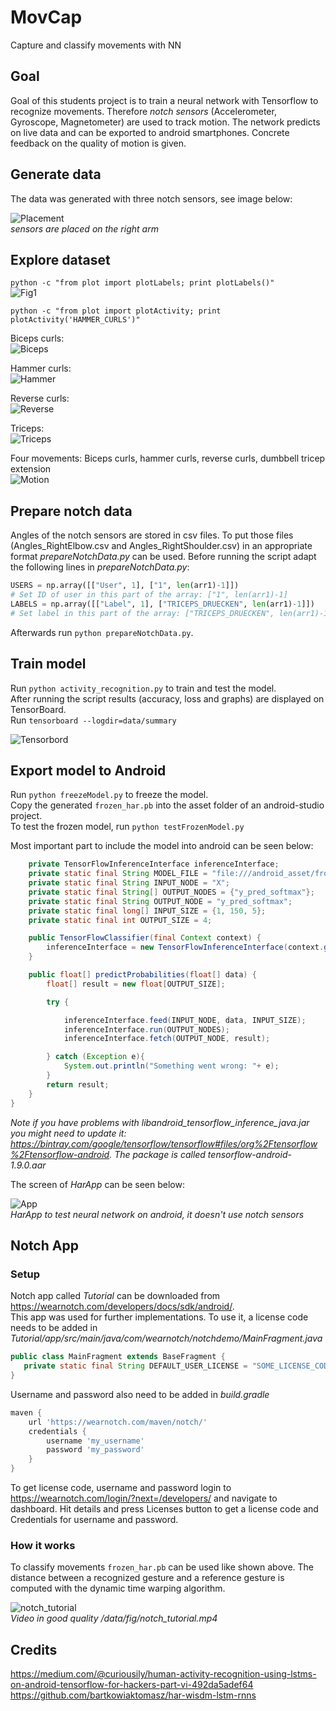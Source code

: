 # MovCap
Capture and classify movements with NN  

## Goal
Goal of this students project is to train a neural network with Tensorflow to recognize movements. Therefore *notch sensors* (Accelerometer, Gyroscope, Magnetometer) are used to track motion. The network predicts on live data and can be exported to android smartphones. Concrete feedback on the quality of motion is given.  
## Generate data  
The data was generated with three notch sensors, see image below:  
  
![Placement](data/fig/sensor_placement.jpg)  
*sensors are placed on the right arm*  
## Explore dataset  
`python -c "from plot import plotLabels; print plotLabels()"`  
![Fig1](data/fig/fig1.png)  

`python -c "from plot import plotActivity; print plotActivity('HAMMER_CURLS')"`  
    
Biceps curls:  
![Biceps](data/fig/BICEPS.png)  

Hammer curls:  
![Hammer](data/fig/HAMMER.png)  
  
Reverse curls:  
![Reverse](data/fig/REVERSE.png)  
  
Triceps:  
![Triceps](data/fig/TRICEPS.png) 
  
Four movements: Biceps curls, hammer curls, reverse curls, dumbbell tricep extension  
![Motion](data/fig/Motion.gif)  
## Prepare notch data  
Angles of the notch sensors are stored in csv files. To put those files (Angles_RightElbow.csv and Angles_RightShoulder.csv) in an appropriate format *prepareNotchData.py* can be used. Before running the script adapt the following lines in *prepareNotchData.py*:  
```python
USERS = np.array([["User", 1], ["1", len(arr1)-1]])
# Set ID of user in this part of the array: ["1", len(arr1)-1]
LABELS = np.array([["Label", 1], ["TRICEPS_DRUECKEN", len(arr1)-1]])  
# Set label in this part of the array: ["TRICEPS_DRUECKEN", len(arr1)-1]])
```  
Afterwards run `python prepareNotchData.py`.  
## Train model  
Run `python activity_recognition.py` to train and test the model.  
After running the script results (accuracy, loss and graphs) are displayed on TensorBoard.  
Run `tensorboard --logdir=data/summary`  
  
![Tensorbord](data/fig/Tensorboard.png)  
## Export model to Android  
Run `python freezeModel.py` to freeze the model.  
Copy the generated `frozen_har.pb` into the asset folder of an android-studio project.  
To test the frozen model, run `python testFrozenModel.py`  
  
Most important part to include the model into android can be seen below:

```java
    private TensorFlowInferenceInterface inferenceInterface;
    private static final String MODEL_FILE = "file:///android_asset/frozen_har.pb";
    private static final String INPUT_NODE = "X";
    private static final String[] OUTPUT_NODES = {"y_pred_softmax"};
    private static final String OUTPUT_NODE = "y_pred_softmax";
    private static final long[] INPUT_SIZE = {1, 150, 5};
    private static final int OUTPUT_SIZE = 4;

    public TensorFlowClassifier(final Context context) {
        inferenceInterface = new TensorFlowInferenceInterface(context.getAssets(), MODEL_FILE);
    }

    public float[] predictProbabilities(float[] data) {
        float[] result = new float[OUTPUT_SIZE];

        try {

            inferenceInterface.feed(INPUT_NODE, data, INPUT_SIZE);
            inferenceInterface.run(OUTPUT_NODES);
            inferenceInterface.fetch(OUTPUT_NODE, result);

        } catch (Exception e){
            System.out.println("Something went wrong: "+ e);
        }
        return result;
    }
}
```  
*Note if you have problems with libandroid_tensorflow_inference_java.jar you might need to update it: https://bintray.com/google/tensorflow/tensorflow#files/org%2Ftensorflow%2Ftensorflow-android. The package is called tensorflow-android-1.9.0.aar*  
  
The screen of *HarApp* can be seen below:  
  
![App](data/fig/app_screen.png)  
*HarApp to test neural network on android, it doesn't use notch sensors*  
## Notch App  
### Setup
Notch app called *Tutorial* can be downloaded from https://wearnotch.com/developers/docs/sdk/android/.  
This app was used for further implementations. To use it, a license code needs to be added in *Tutorial/app/src/main/java/com/wearnotch/notchdemo/MainFragment.java*  
 ```java
public class MainFragment extends BaseFragment {
    private static final String DEFAULT_USER_LICENSE = "SOME_LICENSE_CODE";
}
```  
Username and password also need to be added in *build.gradle*  
```groovy
maven {
    url 'https://wearnotch.com/maven/notch/'
    credentials {
        username 'my_username'
        password 'my_password'
    }
}
```
To get license code, username and password login to https://wearnotch.com/login/?next=/developers/
and navigate to dashboard. Hit details and press Licenses button to get a license code and Credentials for username and password.  
### How it works  
To classify movements `frozen_har.pb` can be used like shown above. The distance between a recognized gesture and a reference gesture is computed with the dynamic time warping algorithm.  
  
![notch_tutorial](data/fig/notch_tutorial.gif)  
*Video in good quality /data/fig/notch_tutorial.mp4*
## Credits  
https://medium.com/@curiousily/human-activity-recognition-using-lstms-on-android-tensorflow-for-hackers-part-vi-492da5adef64  
https://github.com/bartkowiaktomasz/har-wisdm-lstm-rnns

